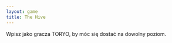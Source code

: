 ```yaml
---
layout: game
title: The Hive
---
```


Wpisz jako gracza TORYO, by móc się dostać na dowolny poziom.
